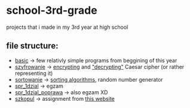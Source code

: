 # school-3rd-grade
projects that i made in my 3rd year at high school

## file structure:
- [basic](basic) -> few relativly simple programs from beggining of this year
- [szyfrowanie](szyfrowanie) -> [encrypting](szyfrowanie\szyfrowanie_do_pliku.py) and ["decrypting"](szyfrowanie\czestotliwosc_cyfer.ipynb) Caesar cipher (or rather representing it)
- [sortowanie](sortowanie) -> [sorting algorithms](sortowanie\bubble.py), random number generator 
- [spr_1dzial](spr_1dzial) -> egzam
- [spr_1dzial_poprawa](spr_1dzial_poprawa) -> also egzam XD
- [szkopul](szkopul) -> assignment from [this website](https://szkopul.edu.pl/)